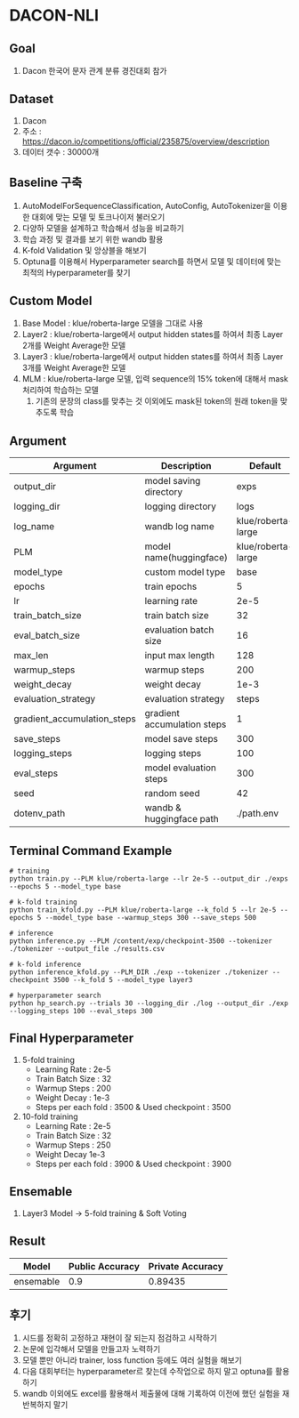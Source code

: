 # DACON-NLI

## Goal
  1. Dacon 한국어 문자 관계 분류 경진대회 참가

## Dataset
  1. Dacon 
  2. 주소 : https://dacon.io/competitions/official/235875/overview/description
  3. 데이터 갯수 : 30000개
      
## Baseline 구축
  1. AutoModelForSequenceClassification, AutoConfig, AutoTokenizer을 이용한 대회에 맞는 모델 및 토크나이저 불러오기
  2. 다양하 모델을 설계하고 학습해서 성능을 비교하기
  3. 학습 과정 및 결과를 보기 위한 wandb 활용
  4. K-fold Validation 및 앙상블을 해보기
  5. Optuna를 이용해서 Hyperparameter search를 하면서 모델 및 데이터에 맞는 최적의 Hyperparameter를 찾기

## Custom Model
  1. Base Model : klue/roberta-large 모델을 그대로 사용
  2. Layer2 : klue/roberta-large에서 output hidden states를 하여서 최종 Layer 2개를 Weight Average한 모델
  3. Layer3 : klue/roberta-large에서 output hidden states를 하여서 최종 Layer 3개를 Weight Average한 모델
  4. MLM : klue/roberta-large 모델, 입력 sequence의 15% token에 대해서 mask 처리하여 학습하는 모델
      1. 기존의 문장의 class를 맞추는 것 이외에도 mask된 token의 원래 token을 맞추도록 학습

## Argument
|Argument|Description|Default|
|--------|-----------|-------|
|output_dir|model saving directory|exps|
|logging_dir|logging directory|logs|
|log_name|wandb log name|klue/roberta-large|
|PLM|model name(huggingface)|klue/roberta-large|
|model_type|custom model type|base|
|epochs|train epochs|5|
|lr|learning rate|2e-5|
|train_batch_size|train batch size|32|
|eval_batch_size|evaluation batch size|16|
|max_len|input max length|128|
|warmup_steps|warmup steps|200|
|weight_decay|weight decay|1e-3|
|evaluation_strategy|evaluation strategy|steps|
|gradient_accumulation_steps|gradient accumulation steps|1|
|save_steps|model save steps|300|
|logging_steps|logging steps|100|
|eval_steps|model evaluation steps|300|
|seed|random seed|42|
|dotenv_path|wandb & huggingface path|./path.env|


## Terminal Command Example
  ```
  # training 
  python train.py --PLM klue/roberta-large --lr 2e-5 --output_dir ./exps --epochs 5 --model_type base
  
  # k-fold training
  python train_kfold.py --PLM klue/roberta-large --k_fold 5 --lr 2e-5 --epochs 5 --model_type base --warmup_steps 300 --save_steps 500
  
  # inference 
  python inference.py --PLM /content/exp/checkpoint-3500 --tokenizer ./tokenizer --output_file ./results.csv
  
  # k-fold inference
  python inference_kfold.py --PLM_DIR ./exp --tokenizer ./tokenizer --checkpoint 3500 --k_fold 5 --model_type layer3
  
  # hyperparameter search
  python hp_search.py --trials 30 --logging_dir ./log --output_dir ./exp --logging_steps 100 --eval_steps 300
  ```

## Final Hyperparameter 
  1. 5-fold training
      * Learning Rate : 2e-5
      * Train Batch Size : 32
      * Warmup Steps : 200
      * Weight Decay : 1e-3
      * Steps per each fold : 3500 & Used checkpoint : 3500
  2. 10-fold training
      * Learning Rate : 2e-5
      * Train Batch Size : 32
      * Warmup Steps : 250
      * Weight Decay 1e-3
      * Steps per each fold : 3900 & Used checkpoint : 3900

## Ensemable
  1. Layer3 Model -> 5-fold training & Soft Voting
       
## Result
|Model|Public Accuracy|Private Accuracy|
|-----|----|----|
|ensemable|0.9|0.89435|

## 후기
  1. 시드를 정확히 고정하고 재현이 잘 되는지 점검하고 시작하기
  2. 논문에 입각해서 모델을 만들고자 노력하기
  3. 모델 뿐만 아니라 trainer, loss function 등에도 여러 실험을 해보기
  4. 다음 대회부터는 hyperparameter르 찾는데 수작업으로 하지 말고 optuna를 활용하기 
  5. wandb 이외에도 excel를 활용해서 제출물에 대해 기록하여 이전에 했던 실험을 재반복하지 말기


